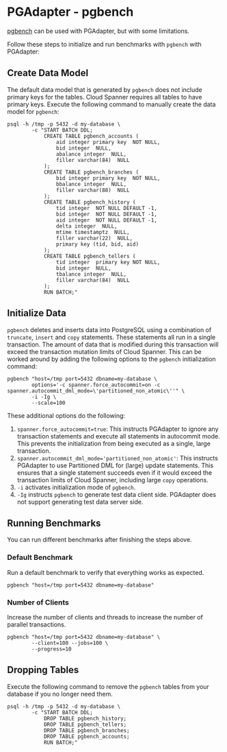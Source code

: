 # PGAdapter - pgbench

[pgbench](https://www.postgresql.org/docs/current/pgbench.html) can be used with PGAdapter, but with
some limitations.

Follow these steps to initialize and run benchmarks with `pgbench` with PGAdapter:

## Create Data Model
The default data model that is generated by `pgbench` does not include primary keys for the tables.
Cloud Spanner requires all tables to have primary keys. Execute the following command to manually
create the data model for `pgbench`:

```shell
psql -h /tmp -p 5432 -d my-database \
        -c "START BATCH DDL;
            CREATE TABLE pgbench_accounts (
                aid integer primary key  NOT NULL,            
                bid integer  NULL,                
                abalance integer  NULL,           
                filler varchar(84)  NULL
            );
            CREATE TABLE pgbench_branches (
                bid integer primary key  NOT NULL,            
                bbalance integer  NULL,           
                filler varchar(88)  NULL
            );
            CREATE TABLE pgbench_history (       
                tid integer  NOT NULL DEFAULT -1,                      
                bid integer  NOT NULL DEFAULT -1,                      
                aid integer  NOT NULL DEFAULT -1,                      
                delta integer  NULL,                    
                mtime timestamptz  NULL,
                filler varchar(22)  NULL,
                primary key (tid, bid, aid)
            );
            CREATE TABLE pgbench_tellers (
                tid integer  primary key NOT NULL,           
                bid integer  NULL,               
                tbalance integer  NULL,          
                filler varchar(84)  NULL
            );
            RUN BATCH;"
```

## Initialize Data
`pgbench` deletes and inserts data into PostgreSQL using a combination of `truncate`, `insert` and
`copy` statements. These statements all run in a single transaction. The amount of data that is
modified during this transaction will exceed the transaction mutation limits of Cloud Spanner. This
can be worked around by adding the following options to the `pgbench` initialization command:

```shell
pgbench "host=/tmp port=5432 dbname=my-database \
        options='-c spanner.force_autocommit=on -c spanner.autocommit_dml_mode=\'partitioned_non_atomic\''" \
        -i -Ig \
        --scale=100
```

These additional options do the following:
1. `spanner.force_autocommit=true`: This instructs PGAdapter to ignore any transaction statements and
   execute all statements in autocommit mode. This prevents the initialization from being executed as
   a single, large transaction.
2. `spanner.autocommit_dml_mode='partitioned_non_atomic'`: This instructs PGAdapter to use Partitioned
   DML for (large) update statements. This ensures that a single statement succeeds even if it would
   exceed the transaction limits of Cloud Spanner, including large `copy` operations.
3. `-i` activates initialization mode of `pgbench`.
4. `-Ig` instructs `pgbench` to generate test data client side. PGAdapter does not support generating
   test data server side.

## Running Benchmarks
You can run different benchmarks after finishing the steps above.

### Default Benchmark
Run a default benchmark to verify that everything works as expected.

```shell
pgbench "host=/tmp port=5432 dbname=my-database"
```

### Number of Clients
Increase the number of clients and threads to increase the number of parallel transactions.

```shell
pgbench "host=/tmp port=5432 dbname=my-database" \
        --client=100 --jobs=100 \
        --progress=10
```

## Dropping Tables
Execute the following command to remove the `pgbench` tables from your database if you no longer
need them.

```shell
psql -h /tmp -p 5432 -d my-database \
        -c "START BATCH DDL;
            DROP TABLE pgbench_history;
            DROP TABLE pgbench_tellers;
            DROP TABLE pgbench_branches;
            DROP TABLE pgbench_accounts;
            RUN BATCH;"
```
